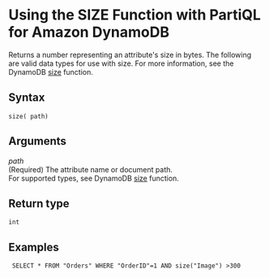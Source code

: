 # Using the SIZE Function with PartiQL for Amazon DynamoDB<a name="ql-functions.size"></a>

Returns a number representing an attribute's size in bytes\. The following are valid data types for use with size\. For more information, see the DynamoDB [size](https://docs.aws.amazon.com/amazondynamodb/latest/developerguide/Expressions.OperatorsAndFunctions.html#Expressions.OperatorsAndFunctions.Functions) function\.

## Syntax<a name="ql-functions.size.syntax"></a>

```
size( path)
```

## Arguments<a name="ql-functions.size.arguments"></a>

*path*  
\(Required\) The attribute name or document path\.   
For supported types, see DynamoDB [size](https://docs.aws.amazon.com/amazondynamodb/latest/developerguide/Expressions.OperatorsAndFunctions.html#Expressions.OperatorsAndFunctions.Functions) function\.

## Return type<a name="ql-functions.size.return-type"></a>

`int`

## Examples<a name="ql-functions.size.examples"></a>

```
 SELECT * FROM "Orders" WHERE "OrderID"=1 AND size("Image") >300
```